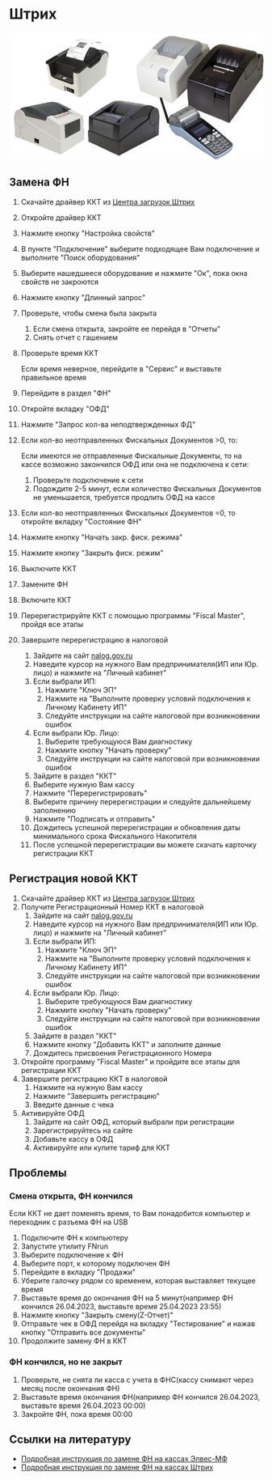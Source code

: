 # Штрих
![Штрих](https://github.com/Barsuchek/Maintenance-Center-Engineer/blob/main/Photo/KKT/Штрих.jpg)

## Замена ФН
1. Скачайте драйвер ККТ из [Центра загрузок Штрих](https://www.shtrih-m.ru/support/download/?section_id=all&product_id=all&type_id=all&searchDownloads=Драйвер+ККТ)
2. Откройте драйвер ККТ
3. Нажмите кнопку "Настройка свойств"
4. В пункте "Подключение" выберите подходящее Вам подключение и выполните "Поиск оборудования"
5. Выберите нашедшееся оборудование и нажмите "Ок", пока окна свойств не закроются
6. Нажмите кнопку "Длинный запрос"
7. Проверьте, чтобы смена была закрыта
	
	1. Если смена открыта, закройте ее перейдя в "Отчеты"
	2. Снять отчет с гашением
8. Проверьте время ККТ
	
	Если время неверное, перейдите в "Сервис" и выставьте правильное время
9. Перейдите в раздел "ФН" 
10. Откройте вкладку "ОФД"
11. Нажмите "Запрос кол-ва неподтвержденных ФД"
12. Если кол-во неотправленных Фискальных Документов >0, то:
	
	Если имеются не отправленные Фискальные Документы, то на кассе возможно закончился ОФД или она не подключена к сети:
	1. Проверьте подключение к сети
	2. Подождите 2-5 минут, если количество Фискальных Документов не уменьшается, требуется продлить ОФД на кассе
13. Если кол-во неотправленных Фискальных Документов =0, то откройте вкладку "Состояние ФН"
14. Нажмите кнопку "Начать закр. фиск. режима" 
15. Нажмите кнопку "Закрыть фиск. режим"
16. Выключите ККТ
17. Замените ФН
18. Включите ККТ
19. Перерегистрируйте ККТ с помощью программы "Fiscal Master", пройдя все этапы
20. Завершите перерегистрацию в налоговой
	1. Зайдите на сайт [nalog.gov.ru](https://www.nalog.gov.ru)
	2. Наведите курсор на нужного Вам предпринимателя(ИП или Юр. лицо) и нажмите на "Личный кабинет"
	3. Если выбрали ИП:
		1. Нажмите "Ключ ЭП"
		2. Нажмите на "Выполните проверку условий подключения к Личному Кабинету ИП"
		3. Следуйте инструкции на сайте налоговой при возникновении ошибок
	4. Если выбрали Юр. Лицо:
		1. Выберите требующуюся Вам диагностику
		2. Нажмите кнопку "Начать проверку"
		3. Следуйте инструкции на сайте налоговой при возникновении ошибок
	5. Зайдите в раздел "ККТ"
	6. Выберите нужную Вам кассу
	7. Нажмите "Перерегистрировать"
	8. Выберите причину перерегистрации и следуйте дальнейшему заполнению
	9. Нажмите "Подписать и отправить"
	10. Дождитесь успешной перерегистрации и обновления даты минимального срока Фискального Накопителя
	11. После успешной перерегистрации вы можете скачать карточку регистрации ККТ


## Регистрация новой ККТ
1. Скачайте драйвер ККТ из [Центра загрузок Штрих](https://www.shtrih-m.ru/support/download/?section_id=all&product_id=all&type_id=all&searchDownloads=Драйвер+ККТ)
2. Получите Регистрационный Номер ККТ в налоговой
	1. Зайдите на сайт [nalog.gov.ru](https://www.nalog.gov.ru)
	2. Наведите курсор на нужного Вам предпринимателя(ИП или Юр. лицо) и нажмите на "Личный кабинет"
	3. Если выбрали ИП:
		1. Нажмите "Ключ ЭП"
		2. Нажмите на "Выполните проверку условий подключения к Личному Кабинету ИП"
		3. Следуйте инструкции на сайте налоговой при возникновении ошибок
	4. Если выбрали Юр. Лицо:
		1. Выберите требующуюся Вам диагностику
		2. Нажмите кнопку "Начать проверку"
		3. Следуйте инструкции на сайте налоговой при возникновении ошибок
	5. Зайдите в раздел "ККТ"
	6. Нажмите кнопку "Добавить ККТ" и заполните данные
	7. Дождитесь присвоения Регистрационного Номера
3. Откройте программу "Fiscal Master" и пройдите все этапы для регистрации ККТ
4. Завершите регистрацию ККТ в налоговой
	1. Нажмите на нужную Вам кассу
	2. Нажмите "Завершить регистрацию"
	3. Введите данные с чека
5. Активируйте ОФД
	1. Зайдите на сайт ОФД, который выбрали при регистрации
	2. Зарегистрируйтесь на сайте
	3. Добавьте кассу в ОФД
	4. Активируйте или купите тариф для ККТ

## Проблемы
### Смена открыта, ФН кончился
Если ККТ не дает поменять время, то Вам понадобится компьютер и переходник с разъема ФН на USB
1. Подключите ФН к компьютеру
2. Запустите утилиту FNrun
3. Выберите подключение к ФН
4. Выберите порт, к которому подключен ФН
5. Перейдите в вкладку "Продажи"
6. Уберите галочку рядом со временем, которая выставляет текущее время
7. Выставьте время до окончания ФН на 5 минут(например ФН кончился 26.04.2023, выставьте время 25.04.2023 23:55)
8. Нажмите кнопку "Закрыть смену(Z-Отчет)"
9. Отправьте чек в ОФД перейдя на вкладку "Тестирование" и нажав кнопку "Отправить все документы"
10. Продолжите замену ФН в ККТ

### ФН кончился, но не закрыт
1. Проверьте, не снята ли касса с учета в ФНС(кассу снимают через месяц после окончания ФН)
2. Выставьте время окончания ФН(например ФН кончился 26.04.2023, выставьте время 26.04.2023 00:00)
3. Закройте ФН, пока время 00:00

## Ссылки на литературу
* [Подробная инструкция по замене ФН на кассах Элвес-МФ](https://tensor.ru/cto/zamena_fn_elves)
* [Подробная инструкция по замене ФН на кассах Штрих](https://tensor.ru/cto/zamena_fn_shtrih)
